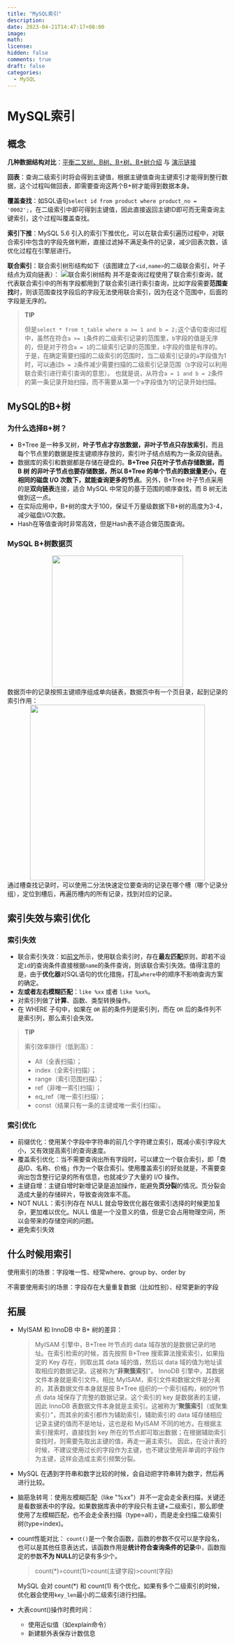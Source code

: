 ```yaml
---
title: "MySQL索引"
description: 
date: 2023-04-21T14:47:17+08:00
image: 
math: 
license: 
hidden: false
comments: true
draft: false
categories:
  - MySQL
---
```


# MySQL索引

## 概念
**几种数据结构对比**：[平衡二叉树、B树、B+树、B*树介绍](https://zhuanlan.zhihu.com/p/27700617) 与 [演示链接](https://www.cs.usfca.edu/~galles/visualization/Algorithms.html)

**回表**：查询二级索引时将会得到主键值，根据主键值查询主键索引才能得到整行数据，这个过程叫做回表，即需要查询这两个B+树才能得到数据本身。

**覆盖查找**：如SQL语句`select id from product where product_no = '0002';`，在二级索引中即可得到主键值，因此直接返回主键ID即可而无需查询主键索引，这个过程叫覆盖查找。

**索引下推**：MySQL 5.6 引入的索引下推优化，可以在联合索引遍历过程中，对联合索引中包含的字段先做判断，直接过滤掉不满足条件的记录，减少回表次数，该优化过程在引擎层进行。

**<span id="union_idx">联合索引</span>**：联合索引树形结构如下（该图建立了`<id,name>`的二级联合索引，叶子结点为双向链表）：
![联合索引树结构](../../assets/img/联合索引.webp)
并不是查询过程使用了联合索引查询，就代表联合索引中的所有字段都用到了联合索引进行索引查询，比如字段需要**范围查找**时，则该范围查找字段后的字段无法使用联合索引，因为在这个范围中，后面的字段是无序的。
> **TIP**
> 
> 但是`select * from t_table where a >= 1 and b = 2;`这个语句查询过程中，虽然在符合`a >= 1`条件的二级索引记录的范围里，`b`字段的值是无序的，但是对于符合`a = 1`的二级索引记录的范围里，`b`字段的值是有序的。
> 于是，在确定需要扫描的二级索引的范围时，当二级索引记录的`a`字段值为1时，可以通过`b = 2`条件减少需要扫描的二级索引记录范围（`b`字段可以利用联合索引进行索引查询的意思）。
> 也就是说，从符合`a = 1 and b = 2`条件的第一条记录开始扫描，而不需要从第一个`a`字段值为1的记录开始扫描。

## MySQL的B+树

### 为什么选择B+树？
* B+Tree 是一种多叉树，**叶子节点才存放数据，非叶子节点只存放索引**，而且每个节点里的数据是按主键顺序存放的，索引叶子结点结构为一条双向链表。
* 数据库的索引和数据都是存储在硬盘的。**B+Tree 只在叶子节点存储数据，而 B 树 的非叶子节点也要存储数据，所以 B+Tree 的单个节点的数据量更小，在相同的磁盘 I/O 次数下，就能查询更多的节点**。另外，B+Tree 叶子节点采用的是**双向链表**连接，适合 MySQL 中常见的基于范围的顺序查找，而 B 树无法做到这一点。
* 在实际应用中，B+树的度大于100，保证千万量级数据下B+树的高度为3-4，减少磁盘I/O次数。
* Hash在等值查询时非常高效，但是Hash表不适合做范围查询。

### MySQL B+树数据页
<div align="center"><img width=300px src=../../assets/img/数据页.webp /></div>
数据页中的记录按照主键顺序组成单向链表，数据页中有一个页目录，起到记录的索引作用：
<div align="center"><img width=400px src=../../assets/img/页目录.webp /></div>
通过槽查找记录时，可以使用二分法快速定位要查询的记录在哪个槽（哪个记录分组），定位到槽后，再遍历槽内的所有记录，找到对应的记录。


## 索引失效与索引优化

### 索引失效
* 联合索引失效：如<a href="#union_idx">前文</a>所示，使用联合索引时，存在**最左匹配**原则，即若不设定`id`的查询条件直接根据`name`的条件查询，则该联合索引失效。值得注意的是，由于**优化器**对SQL语句的优化措施，打乱`where`中的顺序不影响查询方案的确定。
* **左或者左右模糊匹配**：`like %xx` 或者 `like %xx%`。
* 对索引列做了**计算**、函数、类型转换操作。
* 在 WHERE 子句中，如果在 `OR` 前的条件列是索引列，而在 `OR` 后的条件列不是索引列，那么索引会失效。
> **TIP**
> 
> 索引效率排行（低到高）：
> * All（全表扫描）；
> * index（全索引扫描）；
> * range（索引范围扫描）；
> * ref（非唯一索引扫描）；
> * eq_ref（唯一索引扫描）；
> * const（结果只有一条的主键或唯一索引扫描）。

### 索引优化
* 前缀优化：使用某个字段中字符串的前几个字符建立索引，既减小索引字段大小，又有效提高索引的查询速度。
* 覆盖索引优化：当不需要查询出所有字段时，可以建立一个联合索引，即「商品ID、名称、价格」作为一个联合索引。使用覆盖索引的好处就是，不需要查询出包含整行记录的所有信息，也就减少了大量的 I/O 操作。
* 主键自增：主键自增时新增记录是追加操作，能避免**页分裂**的情况。页分裂会造成大量的存储碎片，导致查询效率不高。
* NOT NULL：索引列存在 NULL 就会导致优化器在做索引选择的时候更加复杂，更加难以优化。NULL 值是一个没意义的值，但是它会占用物理空间，所以会带来的存储空间的问题。
* 避免索引失效

## 什么时候用索引
使用索引的场景：字段唯一性、经常where、group by、order by

不需要使用索引的场景：字段存在大量重复数据（比如性别）、经常更新的字段

## 拓展
* MyISAM 和 InnoDB 中 B+ 树的差异：
  > MyISAM 引擎中，B+Tree 叶节点的 data 域存放的是数据记录的地址。在索引检索的时候，首先按照 B+Tree 搜索算法搜索索引，如果指定的 Key 存在，则取出其 data 域的值，然后以 data 域的值为地址读取相应的数据记录。这被称为“**非聚簇索引**”。
  > InnoDB 引擎中，其数据文件本身就是索引文件。相比 MyISAM，索引文件和数据文件是分离的，其表数据文件本身就是按 B+Tree 组织的一个索引结构，树的叶节点 data 域保存了完整的数据记录。这个索引的 key 是数据表的主键，因此 InnoDB 表数据文件本身就是主索引。这被称为“**聚簇索引**（或聚集索引）”，而其余的索引都作为辅助索引，辅助索引的 data 域存储相应记录主键的值而不是地址，这也是和 MyISAM 不同的地方。在根据主索引搜索时，直接找到 key 所在的节点即可取出数据；在根据辅助索引查找时，则需要先取出主键的值，再走一遍主索引。 因此，在设计表的时候，不建议使用过长的字段作为主键，也不建议使用非单调的字段作为主键，这样会造成主索引频繁分裂。

* MySQL 在遇到字符串和数字比较的时候，会自动把字符串转为数字，然后再进行比较。
  
* 脑筋急转弯：使用左模糊匹配（like "%xx"）并不一定会走全表扫描，关键还是看数据表中的字段。如果数据库表中的字段只有主键+二级索引，那么即使使用了左模糊匹配，也不会走全表扫描（type=all），而是走全扫描二级索引树(type=index)。

* count性能对比：
  `count()`是一个聚合函数，函数的参数不仅可以是字段名，也可以是其他任意表达式，该函数作用是**统计符合查询条件的记录**中，函数指定的参数**不为 NULL**的记录有多少个。
  > count(*)=count(1)>count(主键字段)>count(字段)

  MySQL 会对 count(*) 和 count(1) 有个优化，如果有多个二级索引的时候，优化器会使用`key_len`最小的二级索引进行扫描。

* 大表count()操作时费时间：
  * 使用近似值（如explain命令）
  * 新建额外表保存计数信息